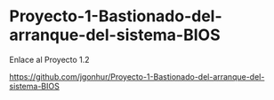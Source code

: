 # Proyecto-1-Bastionado-del-arranque-del-sistema-BIOS
Enlace al Proyecto 1.2

https://github.com/jgonhur/Proyecto-1-Bastionado-del-arranque-del-sistema-BIOS

